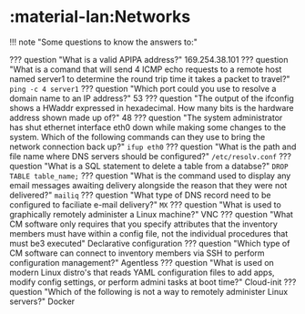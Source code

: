 # :material-lan:Networks

!!! note "Some questions to know the answers to:"

??? question "What is a valid APIPA address?"
    169.254.38.101
??? question "What is a comand that will send 4 ICMP echo requests to a remote host named server1 to determine the round trip time it takes a packet to travel?"
    `ping -c 4 server1`
??? question "Which port could you use to resolve a domain name to an IP address?"
    53
??? question "The output of the ifconfig shows a HWaddr expressed in hexadecimal. How many bits is the hardware address shown made up of?"
    48
??? question "The system administrator has shut ethernet interface eth0 down while making some changes to the system. Which of the following commands can they use to bring the network connection back up?"
    `ifup eth0`
??? question "What is the path and file name where DNS servers should be configured?"
    `/etc/resolv.conf`
??? question "What is a SQL statement to delete a table from a databse?"
    `DROP TABLE table_name;`
??? question "What is the command used to display any email messages awaiting delivery alongside the reason that they were not delivered?"
    `mailiq`
??? question "What type of DNS record need to be configured to faciliate e-mail delivery?"
    `MX`
??? question "What is used to graphically remotely administer a Linux machine?"
    VNC
??? question "What CM software only  requires that you specify attributes that the inventory members must have within a config file, not the individual procedures that must be3 executed"
    Declarative configuration
??? question "Which type of CM software can connect to inventory members via SSH to perform configuration management?"
    Agentless
??? question "What is used on modern Linux distro's that reads YAML configuration files to add apps, modify config settings, or perform admini tasks at boot time?"
    Cloud-init
??? question "Which of the following is not a way to remotely administer Linux servers?"
    Docker

